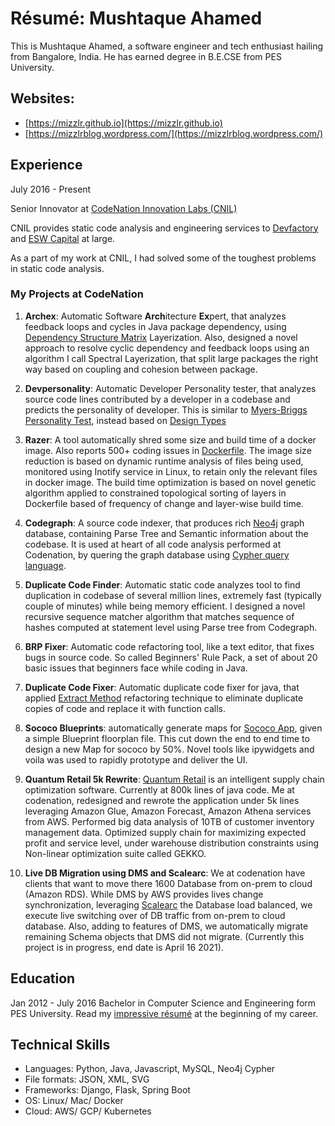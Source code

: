 # Résumé: Mushtaque Ahamed

This is Mushtaque Ahamed, a software engineer and tech enthusiast
hailing from Bangalore, India. He has earned degree in B.E.CSE
from PES University.

## Websites:
* [https://mizzlr.github.io](https://mizzlr.github.io)
* [https://mizzlrblog.wordpress.com/](https://mizzlrblog.wordpress.com/)


## Experience

July 2016 - Present

Senior Innovator at [CodeNation Innovation Labs (CNIL)](http://codenation.co.in/)

CNIL provides static code analysis and engineering services to
[Devfactory](https://devfactory.com/) and
[ESW Capital](http://www.eswcapital.com/wp-content/uploads/ESW-Capital-Overview.pdf) at large.

As a part of my work at CNIL, I had solved some of the toughest problems in static code analysis.

### My Projects at CodeNation

1. **Archex**: Automatic Software **Arch**itecture **Ex**pert, that analyzes feedback loops and cycles in Java package dependency, using [Dependency Structure Matrix](https://en.wikipedia.org/wiki/Design_structure_matrix) Layerization. Also, designed a novel approach to resolve cyclic dependency and feedback loops using an algorithm I call Spectral Layerization, that split large packages the right way based on coupling and cohesion between package.

2. **Devpersonality**: Automatic Developer Personality tester, that analyzes source code lines contributed by a developer in a codebase and predicts the personality of developer. This is similar to [Myers-Briggs Personality Test](https://en.wikipedia.org/wiki/Myers%E2%80%93Briggs_Type_Indicator), instead based on [Design Types](http://design-types.net/)

3. **Razer**: A tool automatically shred some size and build time of a docker image. Also reports 500+ coding issues in [Dockerfile](https://docs.docker.com/engine/reference/builder/). The image size reduction is based on dynamic runtime analysis of files being used, monitored using Inotify service in Linux, to retain only the relevant files in docker image.
The build time optimization is based on novel genetic algorithm applied to constrained topological sorting of layers in Dockerfile based of frequency of change and layer-wise build time.

4. **Codegraph**: A source code indexer, that produces rich [Neo4j](https://neo4j.com/) graph database, containing Parse Tree and Semantic information about the codebase. It is used at heart of all code analysis performed at Codenation, by quering the graph database using [Cypher query language](https://www.opencypher.org/).

5. **Duplicate Code Finder**: Automatic static code analyzes tool to find duplication in codebase of several million lines, extremely fast (typically couple of minutes) while being memory efficient. I designed a novel recursive sequence matcher algorithm that matches sequence of hashes computed at statement level using Parse tree from Codegraph.

6. **BRP Fixer**: Automatic code refactoring tool, like a text editor, that fixes bugs in source code. So called Beginners' Rule Pack, a set of about 20 basic issues that beginners face while coding in Java.

7. **Duplicate Code Fixer**: Automatic duplicate code fixer for java, that applied [Extract Method](https://refactoring.guru/extract-method) refactoring technique to eliminate duplicate copies of code and replace it with function calls.

8. **Sococo Blueprints**: automatically generate maps for [Sococo App](https://www.sococo.com/), given a simple Blueprint floorplan file. This cut down the end to end time to design a new Map for sococo by 50%. Novel tools like ipywidgets and voila was used to rapidly prototype and deliver the UI.  

9. **Quantum Retail 5k Rewrite**: [Quantum Retail](http://quantumretail.com/) is an intelligent supply chain optimization software. Currently at 800k lines of java code. Me at codenation, redesigned and rewrote the application under 5k lines leveraging Amazon Glue, Amazon Forecast, Amazon Athena services from AWS. Performed big data analysis of 10TB of customer inventory management data. Optimized supply chain for maximizing expected profit and service level, under warehouse distribution constraints using Non-linear optimization suite called GEKKO.

10. **Live DB Migration using DMS and Scalearc**: We at codenation have clients that want to move there 1600 Database from on-prem to cloud (Amazon RDS). While DMS by AWS provides lives change synchronization, leveraging [Scalearc](https://www.ignitetech.com/scalearc/) the Database load balanced, we execute live switching over of DB traffic from on-prem to cloud database. Also, adding to features of DMS, we automatically migrate remaining Schema objects that DMS did not migrate. (Currently this project is in progress, end date is April 16 2021).

## Education
Jan 2012 - July 2016
Bachelor in Computer Science and Engineering form PES University.
Read my [impressive résumé](/assets/resume.pdf) at the beginning of my career.

## Technical Skills

* Languages: Python, Java, Javascript, MySQL, Neo4j Cypher
* File formats: JSON, XML, SVG
* Frameworks: Django, Flask, Spring Boot
* OS: Linux/ Mac/ Docker
* Cloud: AWS/ GCP/ Kubernetes
